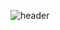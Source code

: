 ![header](https://capsule-render.vercel.app/api?type=wave&color=auto&height=300&section=header&text=TheSalt&fontSize=90)
